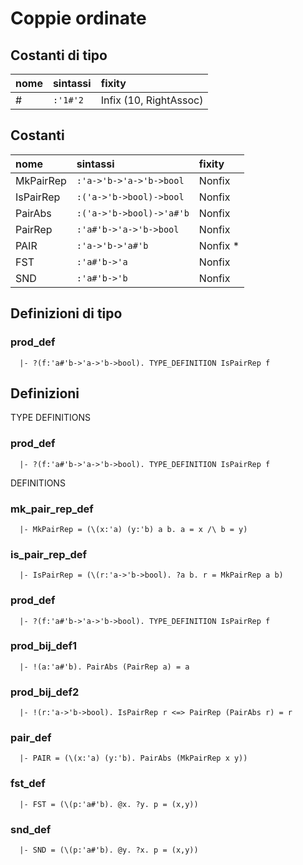 # Coppie ordinate

## Costanti di tipo

| nome|sintassi|fixity
| :--- | :--- | :--- |
| #            |`:'1#'2`                         |Infix (10, RightAssoc)

## Costanti

| nome|sintassi|fixity
| :--- | :--- | :--- |
| MkPairRep        |`:'a->'b->'a->'b->bool`         | Nonfix
| IsPairRep        |`:('a->'b->bool)->bool`         | Nonfix
| PairAbs          |`:('a->'b->bool)->'a#'b`        | Nonfix
| PairRep          |`:'a#'b->'a->'b->bool`          | Nonfix
| PAIR             |`:'a->'b->'a#'b`                | Nonfix *
| FST              |`:'a#'b->'a`                    | Nonfix
| SND              |`:'a#'b->'b`                    | Nonfix

## Definizioni di tipo

### prod_def

      |- ?(f:'a#'b->'a->'b->bool). TYPE_DEFINITION IsPairRep f

## Definizioni

TYPE DEFINITIONS

### prod_def
      |- ?(f:'a#'b->'a->'b->bool). TYPE_DEFINITION IsPairRep f

DEFINITIONS

### mk_pair_rep_def
      |- MkPairRep = (\(x:'a) (y:'b) a b. a = x /\ b = y)

### is_pair_rep_def
      |- IsPairRep = (\(r:'a->'b->bool). ?a b. r = MkPairRep a b)

### prod_def
      |- ?(f:'a#'b->'a->'b->bool). TYPE_DEFINITION IsPairRep f

### prod_bij_def1
      |- !(a:'a#'b). PairAbs (PairRep a) = a

### prod_bij_def2
      |- !(r:'a->'b->bool). IsPairRep r <=> PairRep (PairAbs r) = r

### pair_def
      |- PAIR = (\(x:'a) (y:'b). PairAbs (MkPairRep x y))

### fst_def
      |- FST = (\(p:'a#'b). @x. ?y. p = (x,y))

### snd_def
      |- SND = (\(p:'a#'b). @y. ?x. p = (x,y))
      